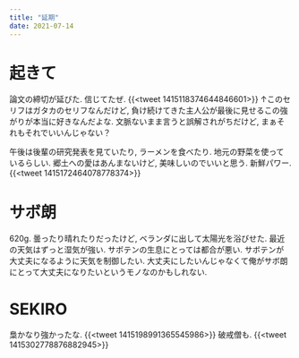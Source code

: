 ```yaml
---
title: "延期"
date: 2021-07-14
---
```


# 起きて
論文の締切が延びた. 信じてたぜ.
{{<tweet 1415118374644846601>}}
↑このセリフはガタカのセリフなんだけど, 負け続けてきた主人公が最後に見せるこの強がりが本当に好きなんだよな. 文脈ないまま言うと誤解されがちだけど, まぁそれもそれでいいんじゃない？

午後は後輩の研究発表を見ていたり, ラーメンを食べたり. 地元の野菜を使っているらしい. 郷土への愛はあんまないけど, 美味しいのでいいと思う. 新鮮パワー.
{{<tweet 1415172464078778374>}}

# サボ朗
 620g. 曇ったり晴れたりだったけど, ベランダに出して太陽光を浴びせた. 最近の天気はずっと湿気が強い. サボテンの生息にとっては都合が悪い. サボテンが大丈夫になるように天気を制御したい. 大丈夫にしたいんじゃなくて俺がサボ朗にとって大丈夫になりたいというモノなのかもしれない.

 # SEKIRO
 梟かなり強かったな. 
 {{<tweet 1415198991365545986>}}
破戒僧も.
 {{<tweet 1415302778876882945>}}
